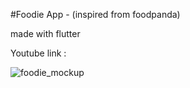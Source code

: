  #Foodie App - (inspired from foodpanda)

 
 made with flutter 

 
 Youtube link :
 
 ![foodie_mockup](https://github.com/user-attachments/assets/bb3e18eb-d317-4e36-9cb3-b8667b35ca03)
